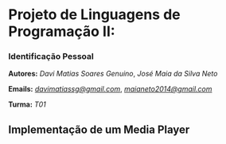 # Projeto de Linguagens de Programação II:
### Identificação Pessoal
**Autores:** *Davi Matias Soares Genuino*, *José Maia da Silva Neto*

**Emails:** *<davimatiassg@gmail.com>*, *<maianeto2014@gmail.com>*

**Turma:** *T01*

## Implementação de um Media Player


